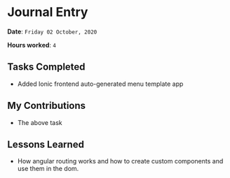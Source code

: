# Journal Entry

**Date**: `Friday 02 October, 2020`

**Hours worked**: `4`

## Tasks Completed
- Added Ionic frontend auto-generated menu template app 
## My Contributions
- The above task

## Lessons Learned
- How angular routing works and how to create custom components and use them in the dom.
